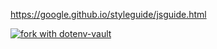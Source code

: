https://google.github.io/styleguide/jsguide.html

[![fork with dotenv-vault](https://badge.dotenv.org/fork.svg?r=1)](https://vault.dotenv.org/project/vlt_d000d25efc54c2f1faf841dd51ab9de02cb1c5e8c51793e6518f33ff91f2f99d/example)

